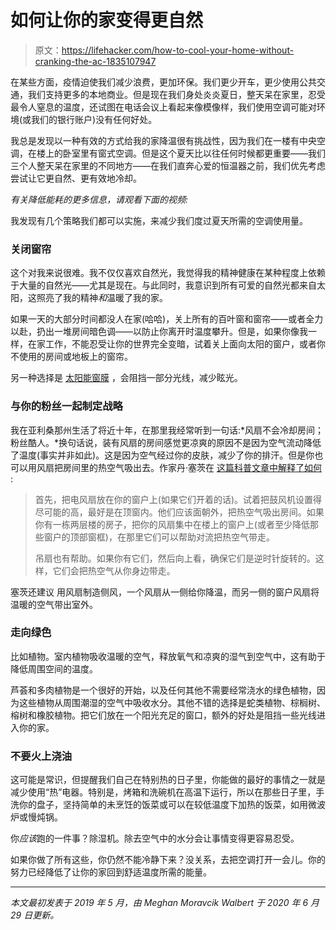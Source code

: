 # 如何让你的家变得更自然

> 原文：<https://lifehacker.com/how-to-cool-your-home-without-cranking-the-ac-1835107947>

在某些方面，疫情迫使我们减少浪费，更加环保。我们更少开车，更少使用公共交通，我们支持更多的本地商业。但是现在我们身处炎炎夏日，整天呆在家里，忍受最令人窒息的温度，还试图在电话会议上看起来像模像样，我们使用空调可能对环境(或我们的银行账户)没有任何好处。



我总是发现以一种有效的方式给我的家降温很有挑战性，因为我们在一楼有中央空调，在楼上的卧室里有窗式空调。但是这个夏天比以往任何时候都更重要——我们三个人整天呆在家里的不同地方——在我们直奔心爱的恒温器之前，我们优先考虑尝试让它更自然、更有效地冷却。

*有关降低能耗的更多信息，请观看下面的视频:*

我发现有几个策略我们都可以实施，来减少我们度过夏天所需的空调使用量。

### **关闭窗帘**

这个对我来说很难。我不仅仅喜欢自然光，我觉得我的精神健康在某种程度上依赖于大量的自然光——尤其是现在。与此同时，我意识到所有可爱的自然光都来自太阳，这照亮了我的精神*和*温暖了我的家。

如果一天的大部分时间都没人在家(哈哈)，关上所有的百叶窗和窗帘——或者全力以赴，扔出一堆房间暗色调——以防止你离开时温度攀升。但是，如果你像我一样，在家工作，不能忍受让你的世界完全变暗，试着关上面向太阳的窗户，或者你不使用的房间或地板上的窗帘。

另一种选择是 [太阳能窗膜](https://www.diynetwork.com/how-to/rooms-and-spaces/doors-and-windows/window-film-can-make-your-house-more-beautiful-and-save-money) ，会阻挡一部分光线，减少眩光。

### **与你的粉丝一起制定战略**

我在亚利桑那州生活了将近十年，在那里我经常听到一句话:*风扇不会冷却房间；粉丝酷人。*换句话说，装有风扇的房间感觉更凉爽的原因不是因为空气流动降低了温度(事实并非如此)。这是因为空气经过你的皮肤，减少了你的排汗。但是你也可以用风扇把房间里的热空气吸出去。作家丹·塞茨在 [这篇科普文章中解释了如何](https://www.popsci.com/keep-cool-minimal-ac) :

> 首先，把电风扇放在你的窗户上(如果它们开着的话)。试着把鼓风机设置得尽可能的高，最好是在顶窗内。他们应该面朝外，把热空气吸出房间。如果你有一栋两层楼的房子，把你的风扇集中在楼上的窗户上(或者至少降低那些窗户的顶部窗框)，在那里它们可以帮助对流把热空气带走。
> 
> 吊扇也有帮助。如果你有它们，然后向上看，确保它们是逆时针旋转的。这样，它们会把热空气从你身边带走。

塞茨还建议 用风扇制造侧风，一个风扇从一侧给你降温，而另一侧的窗户风扇将温暖的空气带出室外。

### **走向绿色**

比如植物。室内植物吸收温暖的空气，释放氧气和凉爽的湿气到空气中，这有助于降低周围空间的温度。

芦荟和多肉植物是一个很好的开始，以及任何其他不需要经常浇水的绿色植物，因为这些植物从周围潮湿的空气中吸收水分。其他不错的选择是蛇类植物、棕榈树、榕树和橡胶植物。把它们放在一个阳光充足的窗口，额外的好处是阻挡一些光线进入你的家。

### **不要火上浇油**

这可能是常识，但提醒我们自己在特别热的日子里，你能做的最好的事情之一就是减少使用“热”电器。特别是，烤箱和洗碗机在高温下运行，所以在那些日子里，手洗你的盘子，坚持简单的未烹饪的饭菜或可以在较低温度下加热的饭菜，如用微波炉或慢炖锅。

你*应该*跑的一件事？除湿机。除去空气中的水分会让事情变得更容易忍受。

如果你做了所有这些，你仍然不能冷静下来？没关系，去把空调打开一会儿。你的努力已经降低了让你的家回到舒适温度所需的能量。

* * *

*本文最初发表于 2019 年 5 月，由 Meghan Moravcik Walbert 于 2020 年 6 月 29 日更新。*